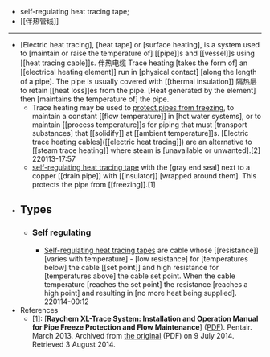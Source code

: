 - self-regulating heat tracing tape; 
- [[伴热管线]]
- ---
- [Electric heat tracing], [heat tape] or [surface heating], is a system used to [maintain or raise the temperature of] [[pipe]]s and [[vessel]]s using [[heat tracing cable]]s. 伴热电缆 Trace heating [takes the form of] an [[electrical heating element]] run in [physical contact] [along the length of a pipe]. The pipe is usually covered with [[thermal insulation]] 隔热层 to retain [[heat loss]]es from the pipe. [Heat generated by the element] then [maintains the temperature of] the pipe. 
    - Trace heating may be used to [protect pipes from freezing]([[freezing]]), to maintain a constant [[flow temperature]] in [hot water systems], or to maintain [[process temperature]]s for piping that must [transport substances] that [[solidify]] at [[ambient temperature]]s. [Electric trace heating cables]([[electric heat tracing]]) are an alternative to [[steam trace heating]] where steam is [unavailable or unwanted].[2]
220113-17:57
    - [self-regulating heat tracing tape](((RCRUxrdFa))) with the [gray end seal] next to a copper [[drain pipe]] with [[insulator]] [wrapped around them]. This protects the pipe from [[freezing]].[1]
- ## Types
    - ### Self regulating
        - [Self-regulating heat tracing tapes](((RCRUxrdFa))) are cable whose [[resistance]] [varies with temperature] - [low resistance] for [temperatures below] the cable [[set point]] and high resistance for [temperatures above] the cable set point. When the cable temperature [reaches the set point] the resistance [reaches a high point] and resulting in [no more heat being supplied].
220114-00:12
- References
    - [1]: [__Raychem XL-Trace System: Installation and Operation Manual for Pipe Freeze Protection and Flow Maintenance__] ([PDF](https://web.archive.org/web/20140709114020/http://www.pentairthermal.com/Images/EN-RaychemXLTracePipeFreezeProtection-IM-H58033_tcm432-26425.pdf)). Pentair. March 2013. Archived from [the original](http://www.pentairthermal.com/Images/EN-RaychemXLTracePipeFreezeProtection-IM-H58033_tcm432-26425.pdf) (PDF) on 9 July 2014. Retrieved 3 August 2014.
